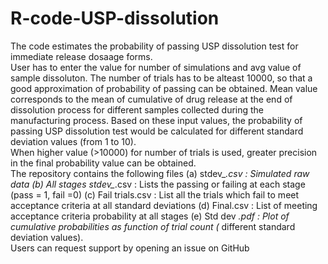 # R-code-USP-dissolution
The code estimates the probability of passing USP dissolution test for immediate release dosaage forms.  
User has to enter the value for number of simulations and avg value of sample dissoluton. The number of trials has to be alteast 10000, so that a good approximation of probability of passing can be obtained. Mean value corresponds to the mean of cumulative of drug release at the end of dissolution process for different samples collected during the manufacturing process. Based on these input values, the probability of passing USP dissolution test would be calculated for different standard deviation values (from 1 to 10).  
When higher value (>10000) for number of trials is used, greater precision in the final probability value can be obtained.  
The repository contains the following files (a) stdev_*.csv : Simulated raw data
(b) All stages stdev_*.csv : Lists the passing or failing at each stage (pass = 1, fail =0)
(c) Fail trials.csv : List all the trials which fail to meet acceptance criteria at all standard deviations
(d) Final.csv : List of meeting acceptance criteria probability at all stages
(e) Std dev *.pdf : Plot of cumulative probabilities as function of trial count (* different standard deviation values).  
Users can request support by opening an issue on GitHub
